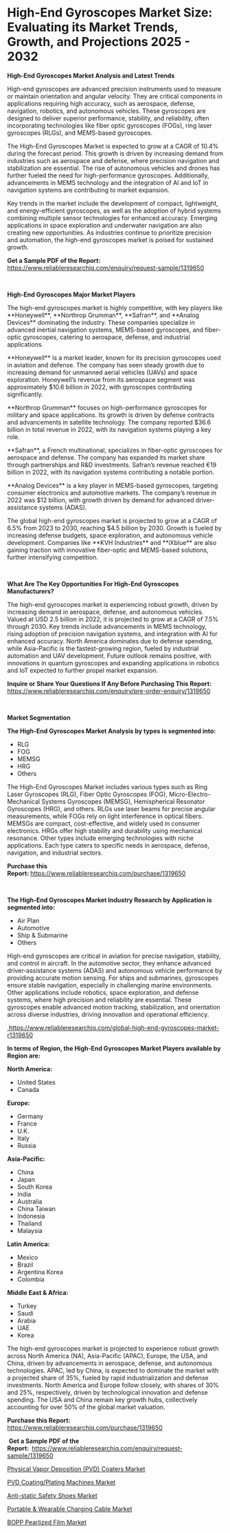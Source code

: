 <p><h1>High-End Gyroscopes Market Size: Evaluating its Market Trends, Growth, and Projections 2025 - 2032</h1></p><p><strong>High-End Gyroscopes Market Analysis and Latest Trends</strong></p>
<p><p>High-end gyroscopes are advanced precision instruments used to measure or maintain orientation and angular velocity. They are critical components in applications requiring high accuracy, such as aerospace, defense, navigation, robotics, and autonomous vehicles. These gyroscopes are designed to deliver superior performance, stability, and reliability, often incorporating technologies like fiber optic gyroscopes (FOGs), ring laser gyroscopes (RLGs), and MEMS-based gyroscopes.</p><p>The High-End Gyroscopes Market is expected to grow at a CAGR of 10.4% during the forecast period. This growth is driven by increasing demand from industries such as aerospace and defense, where precision navigation and stabilization are essential. The rise of autonomous vehicles and drones has further fueled the need for high-performance gyroscopes. Additionally, advancements in MEMS technology and the integration of AI and IoT in navigation systems are contributing to market expansion.</p><p>Key trends in the market include the development of compact, lightweight, and energy-efficient gyroscopes, as well as the adoption of hybrid systems combining multiple sensor technologies for enhanced accuracy. Emerging applications in space exploration and underwater navigation are also creating new opportunities. As industries continue to prioritize precision and automation, the high-end gyroscopes market is poised for sustained growth.</p></p>
<p><strong>Get a Sample PDF of the Report:&nbsp;</strong> <a href="https://www.reliableresearchiq.com/enquiry/request-sample/1319650?utm_campaign=1137&utm_medium=2&utm_source=Github&utm_content=ia&utm_term=20012025&utm_id=high-end-gyroscopes">https://www.reliableresearchiq.com/enquiry/request-sample/1319650</a></p>
<p>&nbsp;</p>
<p><strong>High-End Gyroscopes Major Market Players</strong></p>
<p><p>The high-end gyroscopes market is highly competitive, with key players like **Honeywell**, **Northrop Grumman**, **Safran**, and **Analog Devices** dominating the industry. These companies specialize in advanced inertial navigation systems, MEMS-based gyroscopes, and fiber-optic gyroscopes, catering to aerospace, defense, and industrial applications.</p><p>**Honeywell** is a market leader, known for its precision gyroscopes used in aviation and defense. The company has seen steady growth due to increasing demand for unmanned aerial vehicles (UAVs) and space exploration. Honeywell’s revenue from its aerospace segment was approximately $10.6 billion in 2022, with gyroscopes contributing significantly.</p><p>**Northrop Grumman** focuses on high-performance gyroscopes for military and space applications. Its growth is driven by defense contracts and advancements in satellite technology. The company reported $36.6 billion in total revenue in 2022, with its navigation systems playing a key role.</p><p>**Safran**, a French multinational, specializes in fiber-optic gyroscopes for aerospace and defense. The company has expanded its market share through partnerships and R&D investments. Safran’s revenue reached €19 billion in 2022, with its navigation systems contributing a notable portion.</p><p>**Analog Devices** is a key player in MEMS-based gyroscopes, targeting consumer electronics and automotive markets. The company’s revenue in 2022 was $12 billion, with growth driven by demand for advanced driver-assistance systems (ADAS).</p><p>The global high-end gyroscopes market is projected to grow at a CAGR of 6.5% from 2023 to 2030, reaching $4.5 billion by 2030. Growth is fueled by increasing defense budgets, space exploration, and autonomous vehicle development. Companies like **KVH Industries** and **iXblue** are also gaining traction with innovative fiber-optic and MEMS-based solutions, further intensifying competition.</p></p>
<p>&nbsp;</p>
<p><strong>What Are The Key Opportunities For High-End Gyroscopes Manufacturers?</strong></p>
<p><p>The high-end gyroscopes market is experiencing robust growth, driven by increasing demand in aerospace, defense, and autonomous vehicles. Valued at USD 2.5 billion in 2022, it is projected to grow at a CAGR of 7.5% through 2030. Key trends include advancements in MEMS technology, rising adoption of precision navigation systems, and integration with AI for enhanced accuracy. North America dominates due to defense spending, while Asia-Pacific is the fastest-growing region, fueled by industrial automation and UAV development. Future outlook remains positive, with innovations in quantum gyroscopes and expanding applications in robotics and IoT expected to further propel market expansion.</p></p>
<p><strong>Inquire or Share Your Questions If Any Before Purchasing This Report:</strong> <a href="https://www.reliableresearchiq.com/enquiry/pre-order-enquiry/1319650?utm_campaign=1137&utm_medium=2&utm_source=Github&utm_content=ia&utm_term=20012025&utm_id=high-end-gyroscopes">https://www.reliableresearchiq.com/enquiry/pre-order-enquiry/1319650</a></p>
<p>&nbsp;</p>
<p><strong>Market Segmentation</strong></p>
<p><strong>The High-End Gyroscopes Market Analysis by types is segmented into:</strong></p>
<p><ul><li>RLG</li><li>FOG</li><li>MEMSG</li><li>HRG</li><li>Others</li></ul></p>
<p><p>The High-End Gyroscopes Market includes various types such as Ring Laser Gyroscopes (RLG), Fiber Optic Gyroscopes (FOG), Micro-Electro-Mechanical Systems Gyroscopes (MEMSG), Hemispherical Resonator Gyroscopes (HRG), and others. RLGs use laser beams for precise angular measurements, while FOGs rely on light interference in optical fibers. MEMSGs are compact, cost-effective, and widely used in consumer electronics. HRGs offer high stability and durability using mechanical resonance. Other types include emerging technologies with niche applications. Each type caters to specific needs in aerospace, defense, navigation, and industrial sectors.</p></p>
<p><strong>Purchase this Report:&nbsp;</strong><a href="https://www.reliableresearchiq.com/purchase/1319650?utm_campaign=1137&utm_medium=2&utm_source=Github&utm_content=ia&utm_term=20012025&utm_id=high-end-gyroscopes">https://www.reliableresearchiq.com/purchase/1319650</a></p>
<p>&nbsp;</p>
<p><strong>The High-End Gyroscopes Market Industry Research by Application is segmented into:</strong></p>
<p><ul><li>Air Plan</li><li>Automotive</li><li>Ship & Submarine</li><li>Others</li></ul></p>
<p><p>High-end gyroscopes are critical in aviation for precise navigation, stability, and control in aircraft. In the automotive sector, they enhance advanced driver-assistance systems (ADAS) and autonomous vehicle performance by providing accurate motion sensing. For ships and submarines, gyroscopes ensure stable navigation, especially in challenging marine environments. Other applications include robotics, space exploration, and defense systems, where high precision and reliability are essential. These gyroscopes enable advanced motion tracking, stabilization, and orientation across diverse industries, driving innovation and operational efficiency.</p></p>
<p><a href="https://www.reliableresearchiq.com/global-high-end-gyroscopes-market-r1319650?utm_campaign=1137&utm_medium=2&utm_source=Github&utm_content=ia&utm_term=20012025&utm_id=high-end-gyroscopes">&nbsp;https://www.reliableresearchiq.com/global-high-end-gyroscopes-market-r1319650</a></p>
<p><strong>In terms of Region, the High-End Gyroscopes Market Players available by Region are:</strong></p>
<p>
    <p> <strong> North America: </strong>
        <ul>
            <li>United States</li>
            <li>Canada</li>
        </ul>
        </p> 
    <p> <strong> Europe: </strong>
        <ul>
            <li>Germany</li>
            <li>France</li>
            <li>U.K.</li>
            <li>Italy</li>
            <li>Russia</li>
        </ul>
        </p> 
    <p> <strong> Asia-Pacific: </strong>
        <ul>
            <li>China</li>
            <li>Japan</li>
            <li>South Korea</li>
            <li>India</li>
            <li>Australia</li>
            <li>China Taiwan</li>
            <li>Indonesia</li>
            <li>Thailand</li>
            <li>Malaysia</li>
        </ul>
        </p> 
    <p> <strong> Latin America: </strong>
        <ul>
            <li>Mexico</li>
            <li>Brazil</li>
            <li>Argentina Korea</li>
            <li>Colombia</li>
        </ul>
        </p> 
    <p> <strong> Middle East & Africa: </strong>
        <ul>
            <li>Turkey</li>
            <li>Saudi</li>
            <li>Arabia</li>
            <li>UAE</li>
            <li>Korea</li>
        </ul>
    </p>
    </p>
<p><p>The high-end gyroscopes market is projected to experience robust growth across North America (NA), Asia-Pacific (APAC), Europe, the USA, and China, driven by advancements in aerospace, defense, and autonomous technologies. APAC, led by China, is expected to dominate the market with a projected share of 35%, fueled by rapid industrialization and defense investments. North America and Europe follow closely, with shares of 30% and 25%, respectively, driven by technological innovation and defense spending. The USA and China remain key growth hubs, collectively accounting for over 50% of the global market valuation.</p></p>
<p><strong>Purchase this Report: </strong><a href="https://www.reliableresearchiq.com/purchase/1319650?utm_campaign=1137&utm_medium=2&utm_source=Github&utm_content=ia&utm_term=20012025&utm_id=high-end-gyroscopes">https://www.reliableresearchiq.com/purchase/1319650</a></p>
<p>&nbsp;<strong>Get a Sample PDF of the Report:&nbsp;&nbsp;</strong><a href="https://www.reliableresearchiq.com/enquiry/request-sample/1319650?utm_campaign=1137&utm_medium=2&utm_source=Github&utm_content=ia&utm_term=20012025&utm_id=high-end-gyroscopes">https://www.reliableresearchiq.com/enquiry/request-sample/1319650</a></p>
<p><strong></strong></p>
<p><p><a href="https://www.linkedin.com/pulse/comprehensive-physical-vapor-deposition-pvd-coaters-market-xakic?utm_campaign=1137&utm_medium=2&utm_source=Github&utm_content=ia&utm_term=20012025&utm_id=high-end-gyroscopes">Physical Vapor Deposition (PVD) Coaters Market</a></p><p><a href="https://www.linkedin.com/pulse/anticipated-cagr-57-pvd-coatingplating-machines-market-analysis-0lgbe?utm_campaign=1137&utm_medium=2&utm_source=Github&utm_content=ia&utm_term=20012025&utm_id=high-end-gyroscopes">PVD Coating/Plating Machines Market</a></p><p><a href="https://github.com/dolorespeddico90/Market-Research-Report-List-1/blob/main/anti-static-safety-shoes-market.md?utm_campaign=1137&utm_medium=2&utm_source=Github&utm_content=ia&utm_term=20012025&utm_id=high-end-gyroscopes">Anti-static Safety Shoes Market</a></p><p><a href="https://github.com/krinerstormy331/Market-Research-Report-List-1/blob/main/portable-wearable-charging-cable-market.md?utm_campaign=1137&utm_medium=2&utm_source=Github&utm_content=ia&utm_term=20012025&utm_id=high-end-gyroscopes">Portable & Wearable Charging Cable Market</a></p><p><a href="https://www.linkedin.com/pulse/bopp-pearlized-film-market-research-report-drivers-critical-6bvuc?utm_campaign=1137&utm_medium=2&utm_source=Github&utm_content=ia&utm_term=20012025&utm_id=high-end-gyroscopes">BOPP Pearlized Film Market</a></p></p>